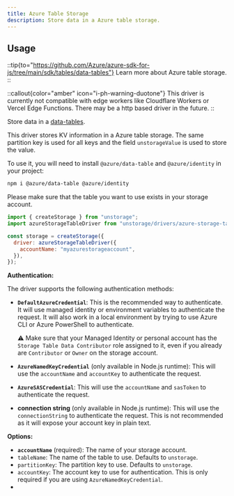 ```yaml
---
title: Azure Table Storage
description: Store data in a Azure table storage.
---
```


## Usage

::tip{to="https://github.com/Azure/azure-sdk-for-js/tree/main/sdk/tables/data-tables"}
Learn more about Azure table storage.
::

::callout{color="amber" icon="i-ph-warning-duotone"}
This driver is currently not compatible with edge workers like Cloudflare Workers or Vercel Edge Functions. There may be a http based driver in the future.
::

Store data in a [data-tables]().

This driver stores KV information in a Azure table storage. The same partition key is used for all keys and the field `unstorageValue` is used to store the value.

To use it, you will need to install `@azure/data-table` and `@azure/identity` in your project:

```bash
npm i @azure/data-table @azure/identity
```

Please make sure that the table you want to use exists in your storage account.

```js
import { createStorage } from "unstorage";
import azureStorageTableDriver from "unstorage/drivers/azure-storage-table";

const storage = createStorage({
  driver: azureStorageTableDriver({
    accountName: "myazurestorageaccount",
  }),
});
```

**Authentication:**

The driver supports the following authentication methods:

- **`DefaultAzureCredential`**: This is the recommended way to authenticate. It will use managed identity or environment variables to authenticate the request. It will also work in a local environment by trying to use Azure CLI or Azure PowerShell to authenticate.

  ⚠️ Make sure that your Managed Identity or personal account has the `Storage Table Data Contributor` role assigned to it, even if you already are `Contributor` or `Owner` on the storage account.

- **`AzureNamedKeyCredential`** (only available in Node.js runtime): This will use the `accountName` and `accountKey` to authenticate the request.
- **`AzureSASCredential`**: This will use the `accountName` and `sasToken` to authenticate the request.
- **connection string** (only available in Node.js runtime): This will use the `connectionString` to authenticate the request. This is not recommended as it will expose your account key in plain text.

**Options:**

- **`accountName`** (required): The name of your storage account.
- `tableName`: The name of the table to use. Defaults to `unstorage`.
- `partitionKey`: The partition key to use. Defaults to `unstorage`.
- `accountKey`: The account key to use for authentication. This is only required if you are using `AzureNamedKeyCredential`.
-
